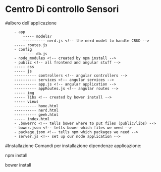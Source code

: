 # Centro Di controllo Sensori 

#albero dell'applicazione
```
    - app
        ----- models/
        ---------- nerd.js <!-- the nerd model to handle CRUD -->
    ----- routes.js
    - config
        ----- db.js 
    - node_modules <!-- created by npm install -->
    - public <!-- all frontend and angular stuff -->
    ----- css
    ----- js
    ---------- controllers <!-- angular controllers -->
    ---------- services <!-- angular services -->
    ---------- app.js <!-- angular application -->
    ---------- appRoutes.js <!-- angular routes -->
    ----- img
    ----- libs <!-- created by bower install -->
    ----- views 
    ---------- home.html
    ---------- nerd.html
    ---------- geek.html
    ----- index.html
    - .bowerrc <!-- tells bower where to put files (public/libs) -->
    - bower.json <!-- tells bower which files we need -->
    - package.json <!-- tells npm which packages we need -->
    - server.js <!-- set up our node application -->
```

#Installazione
Comandi per installazione dipendenze applicazione:

npm install

bower install


